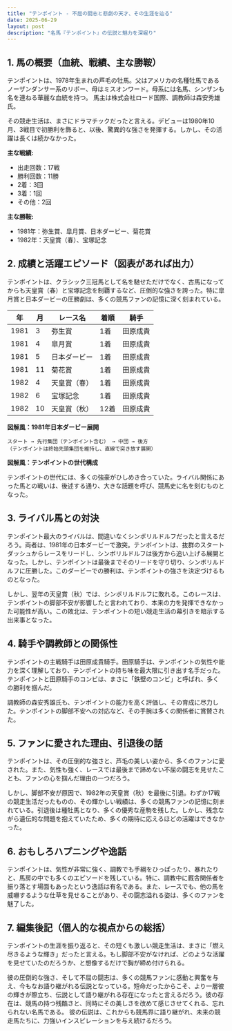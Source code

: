 ```yaml
---
title: "テンポイント - 不屈の闘志と悲劇の天才、その生涯を辿る"
date: 2025-06-29
layout: post
description: "名馬『テンポイント』の伝説と魅力を深堀り"
---
```


## 1. 馬の概要（血統、戦績、主な勝鞍）

テンポイントは、1978年生まれの芦毛の牡馬。父はアメリカの名種牡馬であるノーザンダンサー系のリボー、母はミスオンワード。母系には名馬、シンザンも名を連ねる華麗な血統を持つ。  馬主は株式会社ロード国際、調教師は森安秀雄氏。

その競走生活は、まさにドラマチックだったと言える。デビューは1980年10月、3戦目で初勝利を飾ると、以後、驚異的な強さを発揮する。しかし、その活躍は長くは続かなかった。

**主な戦績:**

* 出走回数：17戦
* 勝利回数：11勝
* 2着：3回
* 3着：1回
* その他：2回

**主な勝鞍:**

* 1981年：弥生賞、皐月賞、日本ダービー、菊花賞
* 1982年：天皇賞（春）、宝塚記念


## 2. 成績と活躍エピソード（図表があれば出力）

テンポイントは、クラシック三冠馬として名を馳せただけでなく、古馬になってからも天皇賞（春）と宝塚記念を制覇するなど、圧倒的な強さを誇った。特に皐月賞と日本ダービーの圧勝劇は、多くの競馬ファンの記憶に深く刻まれている。

| 年 | 月 | レース名 | 着順 | 騎手 |
|---|---|---|---|---|
| 1981 | 3 | 弥生賞 | 1着 | 田原成貴 |
| 1981 | 4 | 皐月賞 | 1着 | 田原成貴 |
| 1981 | 5 | 日本ダービー | 1着 | 田原成貴 |
| 1981 | 11 | 菊花賞 | 1着 | 田原成貴 |
| 1982 | 4 | 天皇賞（春） | 1着 | 田原成貴 |
| 1982 | 6 | 宝塚記念 | 1着 | 田原成貴 |
| 1982 | 10 | 天皇賞（秋） | 12着 | 田原成貴 |


**図解風：1981年日本ダービー展開**

```
スタート → 先行集団（テンポイント含む） → 中団 → 後方
（テンポイントは終始先頭集団を維持し、直線で突き放す展開）
```

**図解風：テンポイントの世代構成**

テンポイントの世代には、多くの強豪がひしめき合っていた。ライバル関係にあった馬との戦いは、後述する通り、大きな話題を呼び、競馬史に名を刻むものとなった。


## 3. ライバル馬との対決

テンポイント最大のライバルは、間違いなくシンボリルドルフだったと言えるだろう。両者は、1981年の日本ダービーで激突。テンポイントは、抜群のスタートダッシュからレースをリードし、シンボリルドルフは後方から追い上げる展開となった。しかし、テンポイントは最後までそのリードを守り切り、シンボリルドルフに圧勝した。このダービーでの勝利は、テンポイントの強さを決定づけるものとなった。

しかし、翌年の天皇賞（秋）では、シンボリルドルフに敗れる。このレースは、テンポイントの脚部不安が影響したと言われており、本来の力を発揮できなかった可能性が高い。この敗北は、テンポイントの短い競走生活の幕引きを暗示する出来事となった。


## 4. 騎手や調教師との関係性

テンポイントの主戦騎手は田原成貴騎手。田原騎手は、テンポイントの気性や能力を深く理解しており、テンポイントの持ち味を最大限に引き出す名手だった。テンポイントと田原騎手のコンビは、まさに「鉄壁のコンビ」と呼ばれ、多くの勝利を掴んだ。

調教師の森安秀雄氏も、テンポイントの能力を高く評価し、その育成に尽力した。テンポイントの脚部不安への対応など、その手腕は多くの関係者に賞賛された。


## 5. ファンに愛された理由、引退後の話

テンポイントは、その圧倒的な強さと、芦毛の美しい姿から、多くのファンに愛された。また、気性も強く、レースでは最後まで諦めない不屈の闘志を見せたことも、ファンの心を掴んだ理由の一つだろう。

しかし、脚部不安が原因で、1982年の天皇賞（秋）を最後に引退。わずか17戦の競走生活だったものの、その輝かしい戦績は、多くの競馬ファンの記憶に刻まれている。引退後は種牡馬となり、多くの優秀な産駒を残した。しかし、残念ながら遺伝的な問題を抱えていたため、多くの期待に応えるほどの活躍はできなかった。


## 6. おもしろハプニングや逸話

テンポイントは、気性が非常に強く、調教でも手綱をひっぱったり、暴れたりと、馬房の中でも多くのエピソードを残している。特に、調教中に厩舎関係者を振り落とす場面もあったという逸話は有名である。また、レースでも、他の馬を威嚇するような仕草を見せることがあり、その闘志溢れる姿は、多くのファンを魅了した。


## 7. 編集後記（個人的な視点からの総括）

テンポイントの生涯を振り返ると、その短くも激しい競走生活は、まさに「燃え尽きるような輝き」だったと言える。もし脚部不安がなければ、どのような活躍を見せていたのだろうか、と想像するだけで胸が締め付けられる。

彼の圧倒的な強さ、そして不屈の闘志は、多くの競馬ファンに感動と興奮を与え、今もなお語り継がれる伝説となっている。短命だったからこそ、より一層彼の輝きが際立ち、伝説として語り継がれる存在になったと言えるだろう。彼の存在は、競馬の持つ残酷さと、同時にその美しさを改めて感じさせてくれる、忘れられない名馬である。  彼の伝説は、これからも競馬界に語り継がれ、未来の競走馬たちに、力強いインスピレーションを与え続けるだろう。
